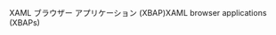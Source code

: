 <span data-ttu-id="2bc89-101">XAML ブラウザー アプリケーション (XBAP)</span><span class="sxs-lookup"><span data-stu-id="2bc89-101">XAML browser applications (XBAPs)</span></span>